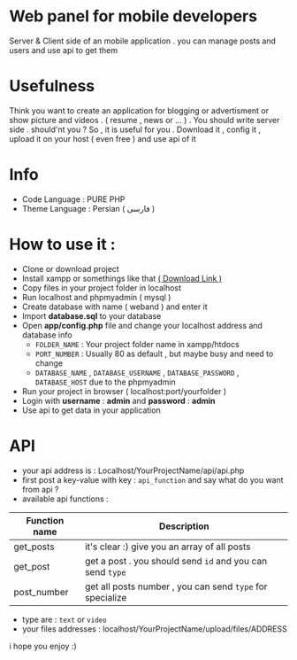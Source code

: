 # Web panel for mobile developers
Server &amp; Client side of an mobile application . you can manage posts and users and use api to get them

# Usefulness
Think you want to create an application for blogging or advertisment or show picture and videos . ( resume , news or ... ) . You should write server side . should'nt you ? So , it is useful for you . Download it , config it , upload it on your host ( even free ) and use api of it

# Info 
- Code Language : PURE PHP 
- Theme Language : Persian ( فارسی )


# How to use it :
- Clone or download project
- Install xampp or somethings like that [( Download Link )](http://p30download.com/fa/entry/37583)
- Copy files in your project folder in localhost
- Run localhost and phpmyadmin ( mysql )
- Create database with name ( weband ) and enter it
- Import **database.sql** to your database
- Open **app/config.php** file and change your localhost address and database info
   - `FOLDER_NAME` : Your project folder name in xampp/htdocs
   - `PORT_NUMBER` : Usually 80 as default , but maybe busy and need to change 
   - `DATABASE_NAME` , `DATABASE_USERNAME` , `DATABASE_PASSWORD` , `DATABASE_HOST` due to the phpmyadmin
- Run your project in browser ( localhost:port/yourfolder )
- Login with **username** : **admin** and **password** : **admin**
- Use api to get data in your application

# API
- your api address is : Localhost/YourProjectName/api/api.php
- first post a key-value with key : `api_function` and say what do you want from api ?
- available api functions : 

| Function name | Description |
| ------ | ------ |
| get_posts | it's clear :) give you an array of all posts |
| get_post | get a post . you should send `id` and you can send `type` |
| post_number | get all posts number , you can send `type` for specialize |

- type are : `text` or `video`
- your files addresses : localhost/YourProjectName/upload/files/ADDRESS

i hope you enjoy :)
